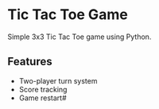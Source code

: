 # Tic Tac Toe Game
Simple 3x3 Tic Tac Toe game using Python.

## Features
- Two-player turn system
- Score tracking
- Game restart#